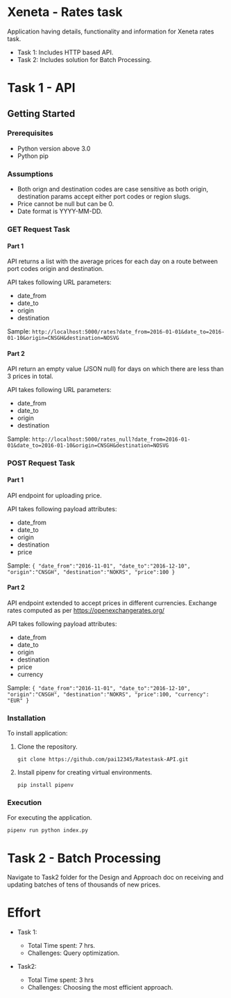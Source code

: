 # Xeneta - Rates task

Application having details, functionality and information for Xeneta rates task.

- Task 1: Includes HTTP based API.
- Task 2: Includes solution for Batch Processing.

# Task 1 - API

## Getting Started

### Prerequisites

- Python version above 3.0
- Python pip

### Assumptions

- Both orign and destination codes are case sensitive as both origin, destination params accept either port codes or region slugs.
- Price cannot be null but can be 0.
- Date format is YYYY-MM-DD.

### GET Request Task

#### Part 1

API returns a list with the average prices for each day on a route between port codes origin and destination.

API takes following URL parameters:

- date_from
- date_to
- origin
- destination

Sample: `http://localhost:5000/rates?date_from=2016-01-01&date_to=2016-01-10&origin=CNSGH&destination=NOSVG`

#### Part 2

API return an empty value (JSON null) for days on which there are less than 3 prices in total.

API takes following URL parameters:

- date_from
- date_to
- origin
- destination

Sample: `http://localhost:5000/rates_null?date_from=2016-01-01&date_to=2016-01-10&origin=CNSGH&destination=NOSVG`

### POST Request Task

#### Part 1

API endpoint for uploading price.

API takes following payload attributes:

- date_from
- date_to
- origin
- destination
- price

Sample: `{ "date_from":"2016-11-01", "date_to":"2016-12-10", "origin":"CNSGH", "destination":"NOKRS", "price":100 }`

#### Part 2

API endpoint extended to accept prices in different currencies. Exchange rates computed as per https://openexchangerates.org/

API takes following payload attributes:

- date_from
- date_to
- origin
- destination
- price
- currency

Sample: `{ "date_from":"2016-11-01", "date_to":"2016-12-10", "origin":"CNSGH", "destination":"NOKRS", "price":100, "currency": "EUR" }`

### Installation

To install application:

1. Clone the repository.

   `git clone https://github.com/pai12345/Ratestask-API.git`

2. Install pipenv for creating virtual environments.

   `pip install pipenv`

### Execution

For executing the application.

`pipenv run python index.py`

# Task 2 - Batch Processing

Navigate to Task2 folder for the Design and Approach doc on receiving and updating batches of tens of thousands of new prices.

# Effort

- Task 1:

  - Total Time spent: 7 hrs.
  - Challenges: Query optimization.

- Task2:
  - Total Time spent: 3 hrs
  - Challenges: Choosing the most efficient approach.
